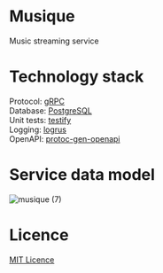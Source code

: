 # Musique
Music streaming service
# Technology stack
Protocol: [gRPC](https://grpc.io/)\
Database: [PostgreSQL](https://www.postgresql.org/)\
Unit tests: [testify](https://github.com/stretchr/testify)\
Logging: [logrus](https://github.com/sirupsen/logrus)\
OpenAPI: [protoc-gen-openapi](https://github.com/google/gnostic/tree/main/cmd/protoc-gen-openapi)
# Service data model
![musique (7)](https://user-images.githubusercontent.com/71068953/182881254-643f0ce4-b9e4-4644-bc2c-a2251cd59c3f.png)
# Licence
[MIT Licence](LICENCE)
